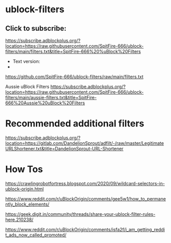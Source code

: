 # ublock-filters

## Click to subscribe:

https://subscribe.adblockplus.org/?location=https://raw.githubusercontent.com/SpitFire-666/ublock-filters/main/filters.txt&title=SpitFire-666%20%uBlock%20Filters

- Text version:
- 
https://github.com/SpitFire-666/ublock-filters/raw/main/filters.txt


Aussie uBlock Filters
https://subscribe.adblockplus.org/?location=https://raw.githubusercontent.com/SpitFire-666/ublock-filters/main/aussie-filters.txt&title=SpitFire-666%20Aussie%20uBlock%20Filters

# Recommended additional filters

https://subscribe.adblockplus.org/?location=https://gitlab.com/DandelionSprout/adfilt/-/raw/master/LegitimateURLShortener.txt&title=DandelionSprout-URL-Shortener

# How Tos

https://crawlingrobotfortress.blogspot.com/2020/09/wildcard-selectors-in-ublock-origin.html

https://www.reddit.com/r/uBlockOrigin/comments/gee5w1/how_to_permanently_block_elements/



https://geek.digit.in/community/threads/share-your-ublock-filter-rules-here.210238/

https://www.reddit.com/r/uBlockOrigin/comments/isfa2f/i_am_getting_reddit_ads_now_called_promoted/

